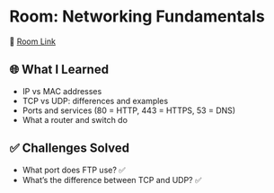 # Room: Networking Fundamentals  
🔗 [Room Link](https://tryhackme.com/room/networkingfundamentals)

## 🌐 What I Learned
- IP vs MAC addresses
- TCP vs UDP: differences and examples
- Ports and services (80 = HTTP, 443 = HTTPS, 53 = DNS)
- What a router and switch do

## ✅ Challenges Solved
- What port does FTP use? ✅
- What’s the difference between TCP and UDP? ✅
